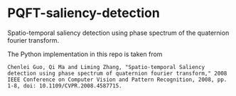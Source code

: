 # PQFT-saliency-detection
Spatio-temporal saliency detection using phase spectrum of the quaternion fourier transform.

The Python implementation in this repo is taken from

`Chenlei Guo, Qi Ma and Liming Zhang, "Spatio-temporal Saliency detection using phase spectrum of quaternion fourier transform," 2008 IEEE Conference on Computer Vision and Pattern Recognition, 2008, pp. 1-8, doi: 10.1109/CVPR.2008.4587715.`

